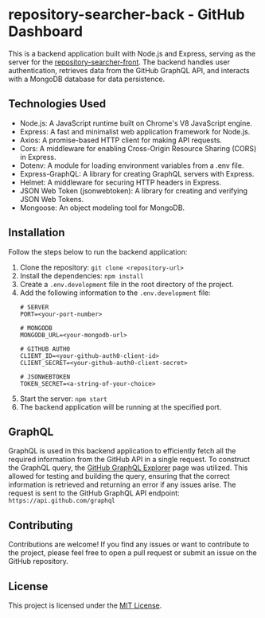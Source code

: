 # repository-searcher-back - GitHub Dashboard

This is a backend application built with Node.js and Express, serving as the server for the [repository-searcher-front](https://github.com/jesusfvj/repository-searcher-front.git). The backend handles user authentication, retrieves data from the GitHub GraphQL API, and interacts with a MongoDB database for data persistence.

## Technologies Used

- Node.js: A JavaScript runtime built on Chrome's V8 JavaScript engine.
- Express: A fast and minimalist web application framework for Node.js.
- Axios: A promise-based HTTP client for making API requests.
- Cors: A middleware for enabling Cross-Origin Resource Sharing (CORS) in Express.
- Dotenv: A module for loading environment variables from a .env file.
- Express-GraphQL: A library for creating GraphQL servers with Express.
- Helmet: A middleware for securing HTTP headers in Express.
- JSON Web Token (jsonwebtoken): A library for creating and verifying JSON Web Tokens.
- Mongoose: An object modeling tool for MongoDB.

## Installation

Follow the steps below to run the backend application:

1. Clone the repository: `git clone <repository-url>`
2. Install the dependencies: `npm install`
3. Create a `.env.development` file in the root directory of the project.
4. Add the following information to the `.env.development` file:
   ```
   # SERVER
   PORT=<your-port-number>

   # MONGODB
   MONGODB_URL=<your-mongodb-url>

   # GITHUB AUTH0
   CLIENT_ID=<your-github-auth0-client-id>
   CLIENT_SECRET=<your-github-auth0-client-secret>

   # JSONWEBTOKEN
   TOKEN_SECRET=<a-string-of-your-choice>
   ```
5. Start the server: `npm start`
6. The backend application will be running at the specified port.

## GraphQL

GraphQL is used in this backend application to efficiently fetch all the required information from the GitHub API in a single request. To construct the GraphQL query, the [GitHub GraphQL Explorer](https://docs.github.com/graphql/overview/explorer) page was utilized. This allowed for testing and building the query, ensuring that the correct information is retrieved and returning an error if any issues arise.
The request is sent to the GitHub GraphQL API endpoint: ```https://api.github.com/graphql```

## Contributing

Contributions are welcome! If you find any issues or want to contribute to the project, please feel free to open a pull request or submit an issue on the GitHub repository.

## License

This project is licensed under the [MIT License](link-to-license-file).
